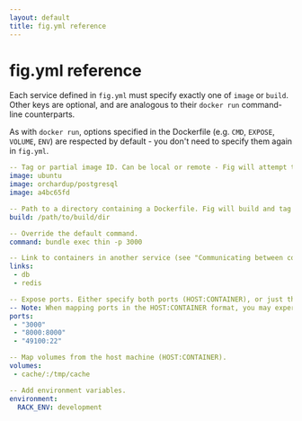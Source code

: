 ```yaml
---
layout: default
title: fig.yml reference
---
```


fig.yml reference
=================

Each service defined in `fig.yml` must specify exactly one of `image` or `build`. Other keys are optional, and are analogous to their `docker run` command-line counterparts.

As with `docker run`, options specified in the Dockerfile (e.g. `CMD`, `EXPOSE`, `VOLUME`, `ENV`) are respected by default - you don't need to specify them again in `fig.yml`.

```yaml
-- Tag or partial image ID. Can be local or remote - Fig will attempt to pull if it doesn't exist locally.
image: ubuntu
image: orchardup/postgresql
image: a4bc65fd

-- Path to a directory containing a Dockerfile. Fig will build and tag it with a generated name, and use that image thereafter.
build: /path/to/build/dir

-- Override the default command.
command: bundle exec thin -p 3000

-- Link to containers in another service (see "Communicating between containers").
links:
 - db
 - redis

-- Expose ports. Either specify both ports (HOST:CONTAINER), or just the container port (a random host port will be chosen).
-- Note: When mapping ports in the HOST:CONTAINER format, you may experience erroneous results when using a container port lower than 60, because YAML will parse numbers in the format "xx:yy" as sexagesimal (base 60). For this reason, we recommend always explicitly specifying your port mappings as strings.
ports:
 - "3000"
 - "8000:8000"
 - "49100:22"

-- Map volumes from the host machine (HOST:CONTAINER).
volumes:
 - cache/:/tmp/cache

-- Add environment variables.
environment:
  RACK_ENV: development
```

